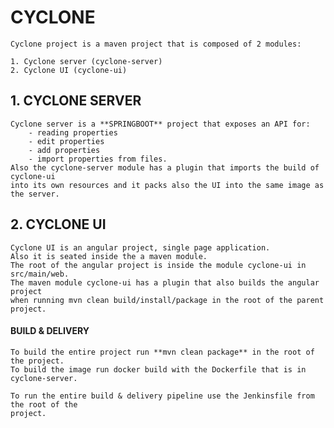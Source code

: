 CYCLONE
====================

    Cyclone project is a maven project that is composed of 2 modules:
    
    1. Cyclone server (cyclone-server)
    2. Cyclone UI (cyclone-ui)
    
    
## 1. CYCLONE SERVER
    Cyclone server is a **SPRINGBOOT** project that exposes an API for:
        - reading properties
        - edit properties 
        - add properties
        - import properties from files.
    Also the cyclone-server module has a plugin that imports the build of cyclone-ui
    into its own resources and it packs also the UI into the same image as the server.
    
        
        
## 2. CYCLONE UI
    Cyclone UI is an angular project, single page application.
    Also it is seated inside the a maven module.
    The root of the angular project is inside the module cyclone-ui in src/main/web.
    The maven module cyclone-ui has a plugin that also builds the angular project 
    when running mvn clean build/install/package in the root of the parent project.
    
#### BUILD & DELIVERY
    To build the entire project run **mvn clean package** in the root of the project.
    To build the image run docker build with the Dockerfile that is in cyclone-server.
    
    To run the entire build & delivery pipeline use the Jenkinsfile from the root of the
    project.
    